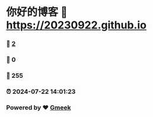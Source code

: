 # 你好的博客 :link: https://20230922.github.io 
### :page_facing_up: [2](https://20230922.github.io/tag.html) 
### :speech_balloon: 0 
### :hibiscus: 255 
### :alarm_clock: 2024-07-22 14:01:23 
### Powered by :heart: [Gmeek](https://github.com/Meekdai/Gmeek)
